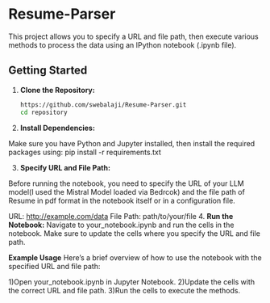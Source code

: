 # Resume-Parser

This project allows you to specify a URL and file path, then execute various methods to process the data using an IPython notebook (.ipynb file).

## Getting Started

1. **Clone the Repository:**

   ```bash
   https://github.com/swebalaji/Resume-Parser.git
   cd repository

2. **Install Dependencies:**

Make sure you have Python and Jupyter installed, then install the required packages using:
pip install -r requirements.txt

3.  **Specify URL and File Path:**

Before running the notebook, you need to specify the URL of your LLM model(I used the Mistral Model loaded via Bedrcok) and the file path of Resume in pdf format in the notebook itself or in a configuration file.

URL: http://example.com/data
File Path: path/to/your/file
4.   **Run the Notebook:**
Navigate to your_notebook.ipynb and run the cells in the notebook. Make sure to update the cells where you specify the URL and file path.

**Example Usage**
Here’s a brief overview of how to use the notebook with the specified URL and file path:

1)Open your_notebook.ipynb in Jupyter Notebook.
2)Update the cells with the correct URL and file path.
3)Run the cells to execute the methods.

